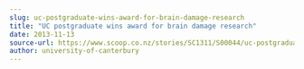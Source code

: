 ```yaml
---
slug: uc-postgraduate-wins-award-for-brain-damage-research
title: "UC postgraduate wins award for brain damage research"
date: 2013-11-13
source-url: https://www.scoop.co.nz/stories/SC1311/S00044/uc-postgraduate-wins-award-for-brain-damage-research.htm
author: university-of-canterbury
---
```

